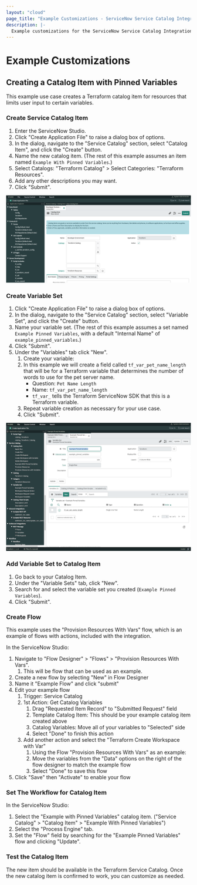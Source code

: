 ```yaml
---
layout: "cloud"
page_title: "Example Customizations - ServiceNow Service Catalog Integration - Terraform Cloud and Terraform Enterprise"
description: |-
  Example customizations for the ServiceNow Service Catalog Integration.
---
```


# Example Customizations

## Creating a Catalog Item with Pinned Variables

This example use case creates a Terraform catalog item for resources that limits user input to certain variables.

### Create Service Catalog Item

1. Enter the ServiceNow Studio.
1. Click "Create Application File" to raise a dialog box of options.
1. In the dialog, navigate to the "Service Catalog" section, select "Catalog Item", and click the "Create" button.
1. Name the new catalog item. (The rest of this example assumes an item named `Example With Pinned Variables`.)
1. Select Catalogs: "Terraform Catalog" > Select Categories: "Terraform Resources".
1. Add any other descriptions you may want.
1. Click "Submit".

![screenshot: ServiceNow integration create catalog item](./images/service-now-create-catalog-item.png)

### Create Variable Set

1. Click "Create Application File" to raise a dialog box of options.
1. In the dialog, navigate to the "Service Catalog" section, select "Variable Set", and click the "Create" button.
1. Name your variable set. (The rest of this example assumes a set named `Example Pinned Variables`, with a default "Internal Name" of `example_pinned_variables`.)
1. Click "Submit".
1. Under the "Variables" tab click "New".
    1. Create your variable:
    1. In this example we will create a field called `tf_var_pet_name_length` that will be for a Terraform variable that determines the number of words to use for the pet server name.
        - Question: `Pet Name Length`
        - Name: `tf_var_pet_name_length`
        - `tf_var_` tells the Terraform ServiceNow SDK that this is a Terraform variable.
    1. Repeat variable creation as necessary for your use case.
    1. Click "Submit".

![screenshot: ServiceNow integration create catalog item](./images/service-now-create-var-set.png)

### Add Variable Set to Catalog Item

1. Go back to your Catalog Item.
1. Under the "Variable Sets" tab, click "New".
1. Search for and select the variable set you created (`Example Pinned Variables`).
1. Click "Submit".

### Create Flow

This example uses the "Provision Resources With Vars" flow, which is an example of flows with actions, included with the integration.

In the ServiceNow Studio:

1. Navigate to "Flow Designer" > "Flows" > "Provision Resources With Vars".
   1. This will be flow that can be used as an example.
1. Create a new flow by selecting "New" in Flow Designer
1. Name it "Example Flow" and click "submit"
1. Edit your example flow
   1. Trigger: Service Catalog
   1. 1st Action: Get Catalog Variables
      1. Drag "Requested Item Record" to "Submitted Request" field
      1. Template Catalog Item: This should be your example catalog item created above
      1. Catalog Variables: Move all of your variables to "Selected" side
      1. Select "Done" to finish this action
   1. Add another action and select the "Terraform Create Workspace with Var"
      1. Using the Flow "Provision Resources With Vars" as an example:
      1. Move the variables from the "Data" options on the right of the flow designer to match the example flow
      1. Select "Done" to save this flow
1. Click "Save" then "Activate" to enable your flow

### Set The Workflow for Catalog Item

In the ServiceNow Studio:

1. Select the "Example with Pinned Variables" catalog item. ("Service Catalog" > "Catalog Item" > "Example With Pinned Variables")
1. Select the "Process Engine" tab.
1. Set the "Flow" field by searching for the "Example Pinned Variables" flow and clicking "Update".

### Test the Catalog Item

The new item should be available in the Terraform Service Catalog. Once the new catalog item is confirmed to work, you can customize as needed.
